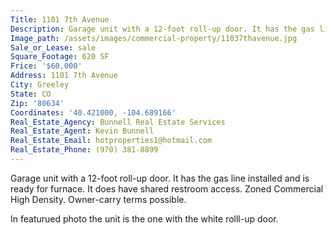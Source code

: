 ```yaml
---
Title: 1101 7th Avenue
Description: Garage unit with a 12-foot roll-up door. It has the gas line installed and is ready for furnace. It does have shared restroom access. Zoned Commercial High Density. Owner-carry terms possible.
Image_path: /assets/images/commercial-property/11037thavenue.jpg
Sale_or_Lease: sale
Square_Footage: 620 SF
Frice: '$60,000'
Address: 1101 7th Avenue
City: Greeley
State: CO
Zip: '80634'
Coordinates: '40.421000, -104.689166'
Real_Estate_Agency: Bunnell Real Estate Services
Real_Estate_Agent: Kevin Bunnell
Real_Estate_Email: hotproperties1@hotmail.com
Real_Estate_Phone: (970) 381-8899
---
```



Garage unit with a 12-foot roll-up door. It has the gas line installed and is ready for furnace. It does have shared restroom access. Zoned Commercial High Density. Owner-carry terms possible.

In featurued photo the unit is the one with the white rolll-up door.